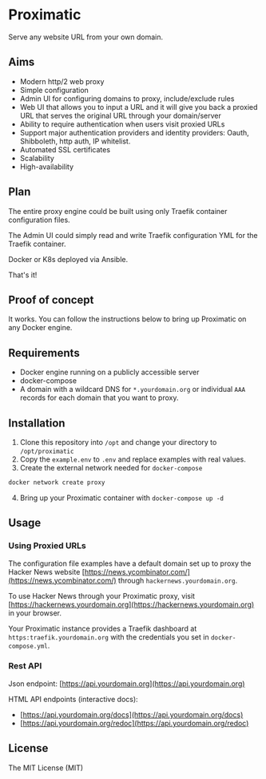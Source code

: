 # Proximatic

Serve any website URL from your own domain.

## Aims

- Modern http/2 web proxy
- Simple configuration
- Admin UI for configuring domains to proxy, include/exclude rules
- Web UI that allows you to input a URL and it will give you back a proxied URL that serves the original URL through your domain/server
- Ability to require authentication when users visit proxied URLs
- Support major authentication providers and identity providers: Oauth, Shibboleth, http auth, IP whitelist.
- Automated SSL certificates
- Scalability
- High-availability

## Plan

The entire proxy engine could be built using only Traefik container configuration files.

The Admin UI could simply read and write Traefik configuration YML for the Traefik container.

Docker or K8s deployed via Ansible.

That's it!

## Proof of concept

It works. You can follow the instructions below to bring up Proximatic on any Docker engine.

## Requirements

- Docker engine running on a publicly accessible server
- docker-compose
- A domain with a wildcard DNS for `*.yourdomain.org` or individual `AAA` records for each domain that you want to proxy.

## Installation

1. Clone this repository into `/opt` and change your directory to `/opt/proximatic`
2. Copy the `example.env` to `.env` and replace examples with real values.
3. Create the external network needed for `docker-compose`
```bash
docker network create proxy
```
4. Bring up your Proximatic container with `docker-compose up -d`

## Usage

### Using Proxied URLs

The configuration file examples have a default domain set up to proxy the Hacker News website [https://news.ycombinator.com/](https://news.ycombinator.com/) through `hackernews.yourdomain.org`. 

To use Hacker News through your Proximatic proxy, visit [https://hackernews.yourdomain.org](https://hackernews.yourdomain.org) in your browser.

Your Proximatic instance provides a Traefik dashboard at `https:traefik.yourdomain.org` with the credentials you set in `docker-compose.yml`.

### Rest API

Json endpoint: [https://api.yourdomain.org](https://api.yourdomain.org)

HTML API endpoints (interactive docs): 

- [https://api.yourdomain.org/docs](https://api.yourdomain.org/docs)
- [https://api.yourdomain.org/redoc](https://api.yourdomain.org/redoc)

## License

The MIT License (MIT)

